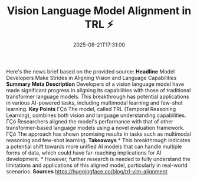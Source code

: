 ﻿---
title: "Vision Language Model Alignment in TRL ⚡️"
date: "2025-08-21T17:31:00"
category: "Markets"
summary: ""
slug: "vision language model alignment in trl "
source_urls:
  - "https://huggingface.co/blog/trl-vlm-alignment"
seo:
  title: "Vision Language Model Alignment in TRL ⚡️ | Hash n Hedge"
  description: ""
  keywords: ["news", "markets", "brief"]
---
Here's the news brief based on the provided source:  **Headline** Model Developers Make Strides in Aligning Vision and Language Capabilities  **Summary Meta Description** Developers of a vision language model have made significant progress in aligning its capabilities with those of traditional transformer language models. This breakthrough has potential applications in various AI-powered tasks, including multimodal learning and few-shot learning.  **Key Points**  ΓÇó The model, called TRL (Temporal Reasoning Learning), combines both vision and language understanding capabilities. ΓÇó Researchers aligned the model's performance with that of other transformer-based language models using a novel evaluation framework. ΓÇó The approach has shown promising results in tasks such as multimodal reasoning and few-shot learning.  **Takeaways**  * This breakthrough indicates a potential shift towards more unified AI models that can handle multiple forms of data, which could have far-reaching implications for AI development. * However, further research is needed to fully understand the limitations and applications of this aligned model, particularly in real-world scenarios.  **Sources** https://huggingface.co/blog/trl-vlm-alignment 
